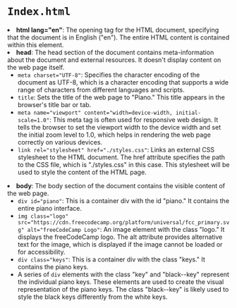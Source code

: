 <code><h1>Index.html</h1></code>
 
  <li><strong>html lang="en"</strong>: The opening tag for the HTML document, specifying that the document is in English ("en"). The entire HTML content is contained within this element.</li>
  <li><strong>head</strong>: The head section of the document contains meta-information about the document and external resources. It doesn't display content on the web page itself.
    <ul>
      <li><code>meta charset="UTF-8"</code>: Specifies the character encoding of the document as UTF-8, which is a character encoding that supports a wide range of characters from different languages and scripts.</li>
      <li><code>title</code>: Sets the title of the web page to "Piano." This title appears in the browser's title bar or tab.</li>
      <li><code>meta name="viewport" content="width=device-width, initial-scale=1.0"</code>: This meta tag is often used for responsive web design. It tells the browser to set the viewport width to the device width and set the initial zoom level to 1.0, which helps in rendering the web page correctly on various devices.</li>
      <li><code>link rel="stylesheet" href="./styles.css"</code>: Links an external CSS stylesheet to the HTML document. The href attribute specifies the path to the CSS file, which is "./styles.css" in this case. This stylesheet will be used to style the content of the HTML page.</li>
    </ul>
  </li>
  <li><strong>body</strong>: The body section of the document contains the visible content of the web page.
    <ul>
      <li><code>div id="piano"</code>: This is a container div with the id "piano." It contains the entire piano interface.</li>
      <li><code>img class="logo" src="https://cdn.freecodecamp.org/platform/universal/fcc_primary.svg" alt="freeCodeCamp Logo"</code>: An image element with the class "logo." It displays the freeCodeCamp logo. The alt attribute provides alternative text for the image, which is displayed if the image cannot be loaded or for accessibility.</li>
      <li><code>div class="keys"</code>: This is a container div with the class "keys." It contains the piano keys.</li>
      <li>A series of <code>div</code> elements with the class "key" and "black--key" represent the individual piano keys. These elements are used to create the visual representation of the piano keys. The class "black--key" is likely used to style the black keys differently from the white keys.</li>
    </ul>
  </li>
</ul>
